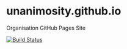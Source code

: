 # unanimosity.github.io
Organisation GitHub Pages Site

[![Build Status](https://travis-ci.org/unanimosity/unanimosity.github.io.svg?branch=master)](https://travis-ci.org/unanimosity/unanimosity.github.io)
